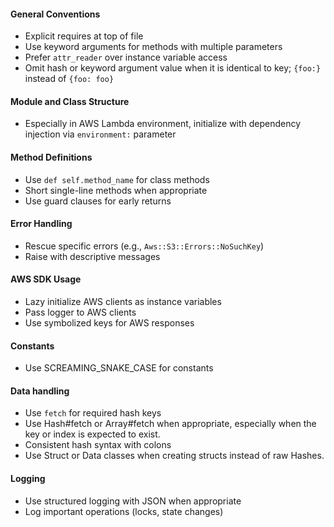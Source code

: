 #### General Conventions

- Explicit requires at top of file
- Use keyword arguments for methods with multiple parameters
- Prefer `attr_reader` over instance variable access
- Omit hash or keyword argument value when it is identical to key; `{foo:}` instead of `{foo: foo}`

#### Module and Class Structure

- Especially in AWS Lambda environment, initialize with dependency injection via `environment:` parameter

#### Method Definitions

- Use `def self.method_name` for class methods
- Short single-line methods when appropriate
- Use guard clauses for early returns

#### Error Handling

- Rescue specific errors (e.g., `Aws::S3::Errors::NoSuchKey`)
- Raise with descriptive messages

#### AWS SDK Usage

- Lazy initialize AWS clients as instance variables
- Pass logger to AWS clients
- Use symbolized keys for AWS responses

#### Constants

- Use SCREAMING_SNAKE_CASE for constants

#### Data handling

- Use `fetch` for required hash keys
- Use Hash#fetch or Array#fetch when appropriate, especially when the key or index is expected to exist.
- Consistent hash syntax with colons
- Use Struct or Data classes when creating structs instead of raw Hashes.

#### Logging

- Use structured logging with JSON when appropriate
- Log important operations (locks, state changes)
